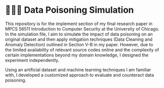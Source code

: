 # 👩🏻‍🔬 Data Poisoning Simulation

This repository is for the implement section of my final research paper in MPCS 56511 Introduction to Computer Security at the University of Chicago.
In the simulation file, I aim to simulate the impact of data poisoning on an original dataset and then apply mitigation techniques (Data Cleaning and Anomaly Detection) outlined in Section V-B in my paper. However, due to the limited availability of relevant source codes online and the complexity of certain implementations beyond my domain knowledge, I designed the experiment independently.

Using an artificial dataset and machine learning techniques I am familiar with, I developed a customized approach to evaluate and counteract data poisoning.

